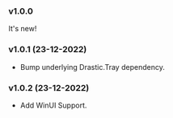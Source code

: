 ### v1.0.0
It's new!

### v1.0.1 (23-12-2022)
- Bump underlying Drastic.Tray dependency.

### v1.0.2 (23-12-2022)
- Add WinUI Support.

